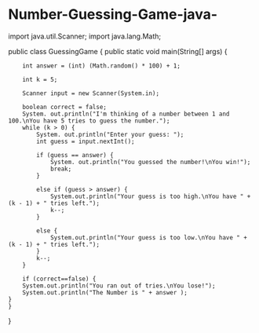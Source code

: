 # Number-Guessing-Game-java-
import java.util.Scanner;
import java.lang.Math;

public class GuessingGame {
    public static void main(String[] args) {

        int answer = (int) (Math.random() * 100) + 1;

        int k = 5;

        Scanner input = new Scanner(System.in);

        boolean correct = false;
        System. out.println("I'm thinking of a number between 1 and 100.\nYou have 5 tries to guess the number.");
        while (k > 0) {
            System. out.println("Enter your guess: ");
            int guess = input.nextInt();

            if (guess == answer) {
                System. out.println("You guessed the number!\nYou win!");
                break;
            }

            else if (guess > answer) {
                System.out.println("Your guess is too high.\nYou have " + (k - 1) + " tries left.");
                k--;
            }

            else {
                System.out.println("Your guess is too low.\nYou have " + (k - 1) + " tries left.");
            }
            k--;
        }

		if (correct==false) {
        System.out.println("You ran out of tries.\nYou lose!");
        System.out.println("The Number is " + answer );
    }
    }
}
